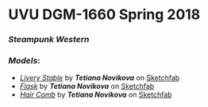 # **UVU DGM-1660 Spring 2018**

### *Steampunk Western*
### *Models*:

- *[Livery Stable](https://github.com/novikovaTanya/1660Theme/tree/master/maya/scenes/LiveryStable)* by ***Tetiana Novikova*** on [Sketchfab](https://sketchfab.com/models/dad1dd64162244c7b3083dca757675cf/embed)
- *[Flask](https://github.com/novikovaTanya/1660Theme/tree/master/maya/scenes/Flask)* by ***Tetiana Novikova*** on [Sketchfab](https://sketchfab.com/models/568922ace5004aad9144606f5f351295/embed)
- *[Hair Comb](https://github.com/novikovaTanya/1660Theme/tree/master/maya/scenes/HairComb)* by ***Tetiana Novikova*** on [Sketchfab](https://sketchfab.com/models/ce3481b6a8854da297b47d5e88f7fe4d/embed)